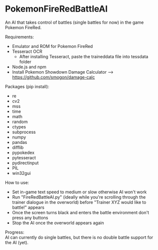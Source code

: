 # PokemonFireRedBattleAI

An AI that takes control of battles (single battles for now) in the game Pokemon FireRed.

Requirements:
- Emulator and ROM for Pokemon FireRed
- Tesseract OCR
  - After installing Tesseract, paste the traineddata file into tessdata folder
- Node.js and npm
- Install Pokemon Showdown Damage Calculator --> https://github.com/smogon/damage-calc

Packages (pip install):
- re
- cv2
- mss
- time
- math
- random
- ctypes
- subprocess
- numpy
- pandas
- difflib
- pypokedex
- pytesseract
- pydirectinput
- PIL
- win32gui

How to use:
- Set in-game text speed to medium or slow otherwise AI won't work
- Run "FireRedBattleAI.py" (ideally while you're scrolling through the trainer dialogue in the overworld) before "Trainer XYZ would like to battle!" appears
- Once the screen turns black and enters the battle environment don't press any buttons
- Stop the AI once the overworld appears again

Progress:
<br />
AI can currently do single battles, but there is no double battle support for the AI (yet).
